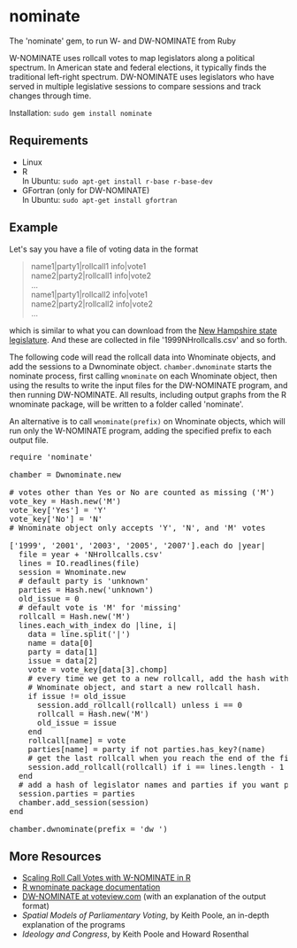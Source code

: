 nominate
========

The 'nominate' gem, to run W- and DW-NOMINATE from Ruby

W-NOMINATE uses rollcall votes to map legislators along a political spectrum. In American state and federal elections, it typically finds the traditional left-right spectrum. DW-NOMINATE uses legislators who have served in multiple legislative sessions to compare sessions and track changes through time.

Installation: <code>sudo gem install nominate</code>


Requirements
------------

* Linux
* R  
In Ubuntu: <code>sudo apt-get install r-base r-base-dev</code>
* GFortran (only for DW-NOMINATE)  
In Ubuntu: <code>sudo apt-get install gfortran</code>


Example
-------

Let's say you have a file of voting data in the format

> name1|party1|rollcall1 info|vote1  
> name2|party2|rollcall1 info|vote2  
> ...  
> name1|party1|rollcall2 info|vote1  
> name2|party2|rollcall2 info|vote2  
> ...

which is similar to what you can download from the
<a href="http://www.gencourt.state.nh.us/downloads/">New Hampshire state legislature</a>.
And these are collected in file '1999NHrollcalls.csv' and so forth.

The following code will read the rollcall data into Wnominate objects, and add the sessions to a Dwnominate object.
<code>chamber.dwnominate</code> starts the nominate process, first calling <code>wnominate</code> on each Wnominate object, then using the results to write the input files for the DW-NOMINATE program, and then running DW-NOMINATE. All results, including output graphs from the R wnominate package, will be written to a folder called 'nominate'.

An alternative is to call <code>wnominate(prefix)</code> on Wnominate objects, which will run only the W-NOMINATE program, adding the specified prefix to each output file.



<pre>
require 'nominate'

chamber = Dwnominate.new

# votes other than Yes or No are counted as missing ('M')
vote_key = Hash.new('M')
vote_key['Yes'] = 'Y'
vote_key['No'] = 'N'
# Wnominate object only accepts 'Y', 'N', and 'M' votes

['1999', '2001', '2003', '2005', '2007'].each do |year|
  file = year + 'NHrollcalls.csv'
  lines = IO.readlines(file)
  session = Wnominate.new
  # default party is 'unknown'
  parties = Hash.new('unknown')
  old_issue = 0
  # default vote is 'M' for 'missing'
  rollcall = Hash.new('M')
  lines.each_with_index do |line, i|
    data = line.split('|')
    name = data[0]
    party = data[1]
    issue = data[2]
    vote = vote_key[data[3].chomp]
    # every time we get to a new rollcall, add the hash with the old rollcall's votes to the
    # Wnominate object, and start a new rollcall hash.
    if issue != old_issue
      session.add_rollcall(rollcall) unless i == 0
      rollcall = Hash.new('M')
      old_issue = issue
    end
    rollcall[name] = vote
    parties[name] = party if not parties.has_key?(name)
    # get the last rollcall when you reach the end of the file
    session.add_rollcall(rollcall) if i == lines.length - 1
  end
  # add a hash of legislator names and parties if you want party info to be included
  session.parties = parties
  chamber.add_session(session)
end

chamber.dwnominate(prefix = 'dw_')
</pre>


More Resources
--------------

* <a href="http://www.google.com/url?sa=t&rct=j&q=&esrc=s&source=web&cd=4&cad=rja&ved=0CEoQFjAD&url=http%3A%2F%2Fwww.jstatsoft.org%2Fv42%2Fi14%2Fpaper&ei=EEaVUt2uJMnMsQStm4KwDA&usg=AFQjCNHZsPQw1NuuNqjmdgrTocQpcNgW2g&sig2=wyMhSL38AaMsDxYpwKm4yA&bvm=bv.57155469,d.cWc">Scaling Roll Call Votes with W-NOMINATE in R</a>
* <a href="http://www.google.com/url?sa=t&rct=j&q=&esrc=s&source=web&cd=1&ved=0CCwQFjAA&url=http%3A%2F%2Fcran.r-project.org%2Fweb%2Fpackages%2Fwnominate%2Fwnominate.pdf&ei=EEaVUt2uJMnMsQStm4KwDA&usg=AFQjCNHmCcBCSbfZkZ8WQRlKsnVxOGSM9g&sig2=zRs0PR_OwBttMm4MBA6NDQ&bvm=bv.57155469,d.cWc&cad=rja">R wnominate package documentation</a>
* <a href="http://voteview.com/dwnominate.asp">DW-NOMINATE at voteview.com</a> (with an explanation of the output format)
* *Spatial Models of Parliamentary Voting*, by Keith Poole, an in-depth explanation of the programs
* *Ideology and Congress*, by Keith Poole and Howard Rosenthal
